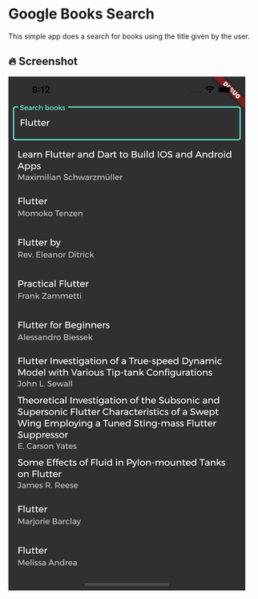 # Google Books Search

This simple app does a search for books using the title given by the user.

## 🔥 Screenshot

![screenshot](https://github.com/georgiani/GoogleBooksSearch/blob/master/book_search/screens/Simulator_Screen_Shot_-_iPhone_11_Pro_Max_-_2020-07-11_at_21.12.05.png)
